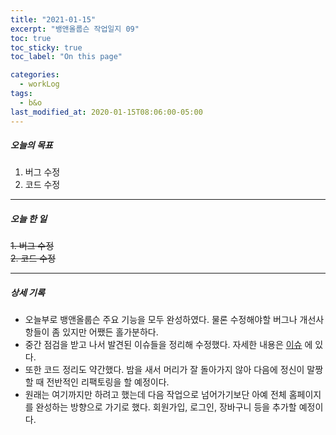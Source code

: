 ```yaml
---
title: "2021-01-15"
excerpt: "뱅앤올룹슨 작업일지 09"
toc: true
toc_sticky: true
toc_label: "On this page"

categories:
  - workLog
tags:
  - b&o
last_modified_at: 2020-01-15T08:06:00-05:00
---
```


##### 오늘의 목표

1. 버그 수정
2. 코드 수정

---

##### 오늘 한 일

~~1. 버그 수정~~ <br>
~~2. 코드 수정~~

---

##### 상세 기록

- 오늘부로 뱅앤올룹슨 주요 기능을 모두 완성하였다. 물론 수정해야할 버그나 개선사항들이 좀 있지만 어쨌든 홀가분하다.
- 중간 점검을 받고 나서 발견된 이슈들을 정리해 수정했다. 자세한 내용은 [이슈](https://github.com/yooneunheo/portfolio_b-o/issues) 에 있다.
- 또한 코드 정리도 약간했다. 밤을 새서 머리가 잘 돌아가지 않아 다음에 정신이 말짱할 때 전반적인 리팩토링을 할 예정이다.
- 원래는 여기까지만 하려고 했는데 다음 작업으로 넘어가기보단 아예 전체 홈페이지를 완성하는 방향으로 가기로 했다. 회원가입, 로그인, 장바구니 등을 추가할 예정이다.

<br />
